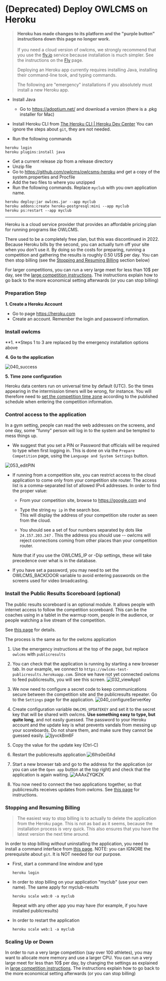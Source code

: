 

# (Deprecated) Deploy OWLCMS on Heroku

> #### Heroku has made changes to its platform and the "purple button" instructions down this page no longer work.
>
> If you need a cloud version of owlcms, we strongly recommend that you use the [fly.io](https;//fly.io) service because installation is much simpler.  See the instructions on the [Fly](Fly) page.
>
> Deploying an Heroku app currently requires installing Java, installing their command-line took, and typing commands.
>
> The following are "emergency" installations if you absolutely must install a new Heroku app. 

- Install Java
  - Go to https://adoptium.net/ and download a version (there is a .pkg installer for Mac)

- Install Heroku CLI from [The Heroku CLI | Heroku Dev Center](https://devcenter.heroku.com/articles/heroku-cli)   You can ignore the steps about `git`, they are not needed.
- Run the following commands

```
heroku login
heroku plugins:install java
```

- Get a current release zip from a release directory
- Unzip file
- Go to https://github.com/owlcms/owlcsms-heroku and get a copy of the system.properties and Procfile
- Add the two files to where you unzipped
- Run the following commands.  Replace `myclub` with you own application name.

```
heroku deploy:jar owlcms.jar --app myclub
heroku addons:create heroku-postgresql:mini --app myclub
heroku ps:restart --app myclub
```

------



Heroku is a cloud service provider that provides an affordable pricing plan for running programs like OWLCMS.  

There used to be a completely free plan, but this was discontinued in 2022. Because Heroku bills by the second, you can actually turn off your site when you don't use it.  By doing so the costs for preparing, running a competition and gathering the results is roughly 0.50 US$ per day.  You can then stop billing (see the [Stopping and Resuming Billing](#stopping-and-resuming-billing) section below)

For larger competitions, you can run a very large meet for less than 10$ per day, see the [large competition instructions](HerokuLarge).  The instructions explain how to go back to the more economical setting afterwards  (or you can stop billing)

### Preparation Step

**1. Create a Heroku Account**

- Go to page https://heroku.com
- Create an account. Remember the login and password information.

### Install owlcms

**1. **Steps 1 to 3 are replaced by the emergency installation options above

**4. Go to the application**

![040_success](img/Heroku/040_success.png)

**5. Time zone configuration**

Heroku data centers run on universal time by default (UTC).  So the times appearing in the intermission timers will be wrong, for instance.  You will therefore need to [set the competition time zone](Preparation#time-zone) according to the published schedule when  entering the competition information.

### Control access to the application

In a gym setting, people can read the web addresses on the screens, and one day, some "funny" person will log in to the system and be tempted to mess things up.

- We suggest that you set a PIN or Password that officials will be required to type when first logging in.  This is done on via the `Prepare Competition` page, using the `Language and System Settings` button.

![053_editPIN](img/PublicResults/053_editPIN.png)

- If running from a competition site, you can restrict access to the cloud application to come only from your competition site router. The access list is a comma-separated list of allowed IPv4 addresses.   In order to find the proper value:

  - From your competition site, browse to https://google.com and 

  - Type the string  `my ip`  in the search box.  
    This will display the address of your competition site router as seen from the cloud.  

  - You should see a set of four numbers separated by dots like `24.157.203.247`  . This the address you should use -- owlcms will reject connections coming from other places than your competition router. 

  Note that if you use the OWLCMS_IP or -Dip settings, these will take precedence over what is in the database.

- If you have set a password, you may need to set the OWLCMS_BACKDOOR variable to avoid entering passwords on the screens used for video broadcasting.

### Install the Public Results Scoreboard (optional)

The public results scoreboard is an optional module.  It allows people with internet access to follow the competition scoreboard.  This can be the coaches using in a tablet in the warmup room, people in the audience, or people watching a live stream of the competition.

See [this page](PublicResults) for details.

The process is the same as for the owlcms application

1. Use the emergency instructions at the top of the page, but replace `owlcms` with `publicresults`

2. You can check that the application is running by starting a new browser tab. In our example, we connect to `https://owlcms-test-publicresults.herokuapp.com`.  Since we have not yet connected owlcms to feed publicresults, you will see this screen.
   ![032_viewApp1](img/PublicResults/032_viewApp1.png)

3. We now need to configure a secret code to keep communications secure between the competition site and the publicresults repeater.  Go to the `Settings` page for the application.
   ![040_configureServerKey](img/PublicResults/040_configureServerKey.png)
4. Create configuration variable `OWLCMS_UPDATEKEY` and set it to the secret key that will be shared with owlcms.  **Use something easy to type, but quite long**, and not easily guessed.  The  password to your Heroku account and the update key is what prevents vandals from messing up your scoreboards.  Do not share them, and make sure they cannot be guessed easily.
   ![ljyvckBm6F](img/PublicResults/Example/ljyvckBm6F.png)
5. Copy the value for the update key (Ctrl-C)

6. Restart the publicresults application
   ![6Ihs0ei0Ad](img/PublicResults/Example/6Ihs0ei0Ad.png)

7. Start a new browser tab and go to the address for the application (or you can use the `Open app` button at the top right) and check that the application is again waiting.
   ![AAAxZYQKZK](img/PublicResults/Example/AAAxZYQKZK.png)

8. You now need to connect the two applications together, so that publicresults receives updates from owlcms.  See [this page](PublicResults) for instructions.

### Stopping and Resuming Billing

> The easiest way to stop billing is to actually to delete the application from the Heroku page.   This is not as bad as it seems, because the installation process is very quick. This also ensures that you have the latest version the next time around.

In order to stop billing *without* uninstalling the application, you need to install a command interface from [this page](https://devcenter.heroku.com/articles/heroku-cli). NOTE: you can IGNORE the prerequisite about `git`. It is NOT needed for our purpose.

- First, start a command line window and type

  ```
  heroku login
  ```

- In order to stop billing on your application "myclub" (use your own name).  The same apply for myclub-results

  ```
  heroku scale web:0 -a myclub
  ```

  Repeat with any other app you may have (for example, if you have installed publicresults)

- In order to restart the application

  ```
  heroku scale web:1 -a myclub
  ```

### Scaling Up or Down

In order to run a very large competition (say over 100 athletes), you may want to allocate more memory and use a larger CPU.  You can run a very large meet for less than 10$ per day, by changing the settings as explained in [large competition instructions](HerokuLarge).  The instructions explain how to go back to the more economical setting afterwards  (or you can stop billing)
